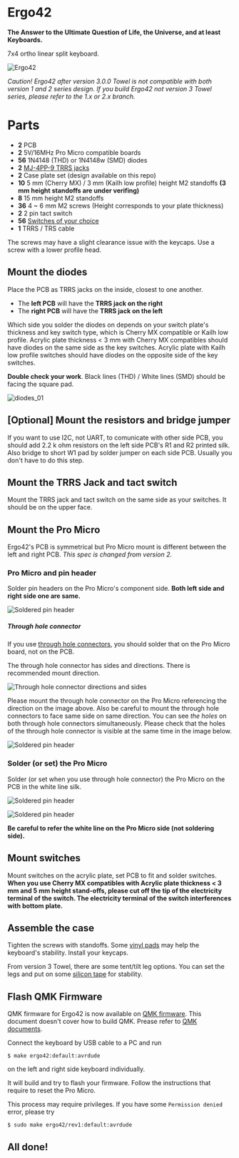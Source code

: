 # Ergo42

**The Answer to the Ultimate Question of Life, the Universe, and at least Keyboards.**

7x4 ortho linear split keyboard.

![Ergo42](https://raw.githubusercontent.com/Biacco42/Ergo42/readme/readme_image/ergo42_image.jpg)

_Caution! Ergo42 after version 3.0.0 Towel is not compatible with both version 1 and 2 series design. If you build Ergo42 not version 3 Towel series, please refer to the 1.x or 2.x branch._

# Parts

- **2** PCB
- **2** 5V/16MHz Pro Micro compatible boards
- **56** 1N4148 (THD) or 1N4148w (SMD) diodes
- **2** [MJ-4PP-9 TRRS jacks](http://akizukidenshi.com/catalog/g/gC-06070/)
- **2** Case plate set (design available on this repo)
- **10** 5 mm (Cherry MX) / 3 mm (Kailh low profile) height M2 standoffs **(3 mm height standoffs are under verifing)**
- **8** 15 mm height M2 standoffs
- **36** 4 ~ 6 mm M2 screws (Height corresponds to your plate thickness)
- **2** 2 pin tact switch
- **56** [Switches of your choice](https://mechanicalkeyboards.com/shop/index.php?l=product_list&c=107)
- **1** TRRS / TRS cable

The screws may have a slight clearance issue with the keycaps. Use a screw with a lower profile head.

## Mount the diodes

Place the PCB as TRRS jacks on the inside, closest to one another.

- The **left PCB** will have the **TRRS jack on the right**
- The **right PCB** will have the **TRRS jack on the left**

Which side you solder the diodes on depends on your switch plate's thickness and key switch type, which is Cherry MX compatible or Kailh low profile. Acrylic plate thickness < 3 mm with Cherry MX compatibles should have diodes on the same side as the key switches. Acrylic plate  with Kailh low profile switches should have diodes on the opposite side of the key switches.

**Double check your work**. Black lines (THD) / White lines (SMD) should be facing the square pad.

![diodes_01](https://raw.githubusercontent.com/Biacco42/Ergo42/readme/readme_image/ergo42_rev2_diode_from_top.jpg)

## [Optional] Mount the resistors and bridge jumper

If you want to use I2C, not UART, to comunicate with other side PCB, you should add 2.2 k ohm resistors on the left side PCB's R1 and R2 printed silk. Also bridge to short W1 pad by solder jumper on each side PCB. Usually you don't have to do this step.

## Mount the TRRS Jack and tact switch

Mount the TRRS jack and tact switch on the same side as your switches. It should be on the upper face.

## Mount the Pro Micro

Ergo42's PCB is symmetrical but Pro Micro mount is different between the left and right PCB. _This spec is changed from version 2._

### Pro Micro and pin header

Solder pin headers on the Pro Micro's component side. __Both left side and right side one are same.__

![Soldered pin header](https://raw.githubusercontent.com/Biacco42/Ergo42/readme/readme_image/pro_micro_connector_through.jpg)

##### Through hole connector

If you use [through hole connectors](http://www.mac8sdk.co.jp/mac8/parts/XXX/xb.html), you should solder that on the Pro Micro board, not on the PCB.

The through hole connector has sides and directions. There is recommended mount direction.

![Through hole connector directions and sides](https://raw.githubusercontent.com/Biacco42/Ergo42/readme/readme_image/pro_micro_THC_sides.jpg)

Please mount the through hole connector on the Pro Micro referencing the direction on the image above. Also be careful to mount the through hole connectors to face same side on same direction. You can see _the holes_ on both through hole connectors simultaneously. Please check that the holes of the through hole connector is visible at the same time in the image below.

![Soldered pin header](https://raw.githubusercontent.com/Biacco42/Ergo42/readme/readme_image/pro_micro_connector_through.jpg)

### Solder (or set) the Pro Micro

Solder (or set when you use through hole connector) the Pro Micro on the PCB in the white line silk.

![Soldered pin header](https://raw.githubusercontent.com/Biacco42/Ergo42/readme/readme_image/ergo42_rev3_pro_micro_mount_line1.jpg)

![Soldered pin header](https://raw.githubusercontent.com/Biacco42/Ergo42/readme/readme_image/ergo42_rev3_pro_micro_mount_line2.jpg)

__Be careful to refer the white line on the Pro Micro side (not soldering side).__

## Mount switches

Mount switches on the acrylic plate, set PCB to fit and solder switches.  
**When you use Cherry MX compatibles with Acrylic plate thickness < 3 mm and 5 mm height stand-offs, please cut off the tip of the electricity terminal of the switch. The electricity terminal of the switch interferences with bottom plate.**

## Assemble the case

Tighten the screws with standoffs.
Some [vinyl pads](https://www.amazon.co.jp/gp/product/B00V5MQWGS/ref=oh_aui_detailpage_o00_s00?ie=UTF8&psc=1) may help the keyboard's stability.
Install your keycaps.

From version 3 Towel, there are some tent/tilt leg options. You can set the legs and put on some [silicon tape](https://www.amazon.co.jp/gp/product/B0054ICJ0W/ref=oh_aui_detailpage_o02_s00?ie=UTF8&psc=1) for stability.

## Flash QMK Firmware

QMK firmware for Ergo42 is now available on [QMK firmware](https://github.com/qmk/qmk_firmware).
This document doesn't cover how to build QMK. Prease refer to [QMK documents](https://docs.qmk.fm/).

Connect the keyboard by USB cable to a PC and run

```
$ make ergo42:default:avrdude
```

on the left and right side keyboard individually.

It will build and try to flash your firmware. Follow the instructions that require to reset the Pro Micro.

This process may require privileges. If you have some `Permission denied` error, please try

```
$ sudo make ergo42/rev1:default:avrdude
```

## All done!
